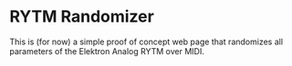 # RYTM Randomizer

This is (for now) a simple proof of concept web page that randomizes all parameters of
the Elektron Analog RYTM over MIDI. 